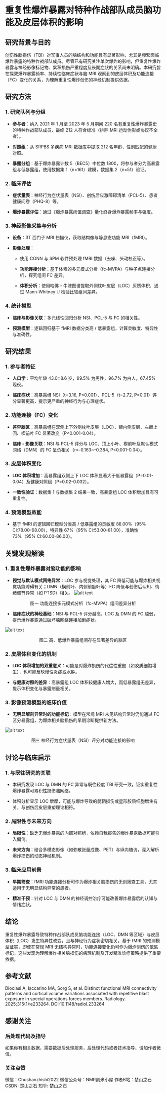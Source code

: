 # 重复性爆炸暴露对特种作战部队成员脑功能及皮层体积的影响


## **研究背景与目的**

创伤性脑损伤（TBI）对军事人员的脑结构和功能具有显著影响，尤其是频繁面临爆炸暴露的特种作战部队成员。尽管已有研究关注单次爆炸的影响，但重复性爆炸暴露与神经影像标记物、累积损伤严重程度及长期症状的关系尚未明确。本研究旨在探究爆炸暴露频率、持续性临床症状与脑 MRI 观察到的皮层体积及功能连接（FC）变化的关系，为理解重复性爆炸创伤的神经机制提供依据。


## **研究方法**

### **1. 研究队列与分组**



*   **参与者**：纳入 2021 年 1 月至 2023 年 5 月期间 220 名有重复性爆炸暴露史的特种作战部队成员，最终 212 人符合标准（排除 MRI 运动伪影或协议不全者）。


*   **对照组**：从 SRPBS 多疾病 MRI 数据库中提取 212 名年龄、性别匹配的健康对照。


*   **暴露分组**：基于爆炸暴露计数 5（BEC5）中位数 1800，将参与者分为高暴露组与低暴露组，使用数据集 1（n=161）建模，数据集 2（n=51）验证。


### **2. 临床评估**



*   **症状量表**：神经行为症状量表（NSI）、创伤后应激障碍清单（PCL-5）、患者健康问卷（PHQ-8）等。


*   **爆炸暴露评估**：通过《爆炸暴露阈值调查》量化终身爆炸暴露频率与强度。


### **3. 神经影像采集与分析**



*   **设备**：3T 西门子 MRI 扫描仪，获取结构像与静息态功能 MRI（fMRI）。


*   **影像处理**：



    *   使用 CONN 与 SPM 软件预处理 fMRI 数据（去噪、头动校正等）。


    *   **功能连接分析**：基于体素的多元模式分析（fc-MVPA）与种子点连接分析，探究组间 FC 差异。


    *   **体积分析**：使用哈佛 - 牛津图谱提取外侧枕叶皮层（LOC）灰质体积，通过 Mann-Whitney U 检验比较组间差异。


### **4. 统计模型**



*   **临床与影像关联**：多元线性回归分析 NSI、PCL-5 与 FC 的相关性。


*   **预测模型**：逻辑回归基于 fMRI 数据分类高 / 低暴露组，计算灵敏度、特异性与准确性。


## **研究结果**

### **1. 参与者特征**



*   **人口学**：平均年龄 43.0±8.6 岁，99.5% 为男性，96.7% 为白人，67.45% 现役。


*   **临床症状**：高暴露组 NSI（t=3.16, P<0.001）、PCL-5（t=2.72, P=0.01）评分显著更高，提示更严重的神经行为与心理症状。


### **2. 功能连接（FC）变化**



*   **差异脑区**：高暴露组在双侧上下外侧枕叶皮层（LOC）、额内侧皮层、左额上回、楔前叶 FC 显著改变（P<0.001-0.04）。


*   **临床 - 影像关联**：NSI 与 PCL-5 评分与 LOC、顶上小叶、楔前叶及默认模式网络（DMN）的 FC 呈负相关（r=-0.163\~-0.384, P<0.001-0.04）。


### **3. 皮层体积变化**



*   **LOC 体积增加**：高暴露组双侧上下 LOC 体积显著大于低暴露组（P=0.01-0.04）及健康对照组（P=0.02-0.032）。


*   **一致性验证**：数据集 1 与数据集 2 结果一致，高暴露组 LOC 体积增加具有可重复性。


### **4. 预测模型效能**



*   基于 fMRI 的逻辑回归模型分类高 / 低暴露组的灵敏度 88.00%（95% CI:78.00-98.00），特异性 67%（95% CI:53.00-81.00），准确性 73%（95% CI:60.00-86.00）。


## **关键发现解读**

### **1. 重复性爆炸暴露对脑功能的影响**



*   **视觉与默认模式网络异常**：LOC 参与视觉处理，其 FC 降低可能与爆炸相关视觉功能障碍有关；DMN（楔前叶、内侧前额叶等）FC 降低与创伤后认知、情绪调节异常（如 PTSD）相关。
![alt text](image.png)
<!-- <center> -->
<div style="text-align:center;">
图一 功能连接多元模式分析（fc-MVPA）组间差异分析
</div>


*   **临床症状的神经基础**：NSI 与 PCL-5 评分越高，LOC 及 DMN 的 FC 越弱，提示爆炸暴露通过破坏脑网络连接加剧症状。
  

![alt text](image-1.png)
<!-- <center> -->
<div style="text-align:center;">
图二 高、低爆炸暴露组间存在显著差异的脑区
</div>


### **2. 皮层体积变化的机制**



*   **LOC 体积增加的双重意义**：可能是对爆炸损伤的代偿性重塑（如胶质细胞增生），也可能反映慢性炎症或水肿。


*   **与健康对照的差异**：高暴露组 LOC 体积较健康人增大，而低暴露组无差异，提示体积变化与暴露剂量相关。


### **3. 影像预测模型的临床价值**



*   **无明显解剖异常时的功能标记**：模型在常规 MRI 未见结构异常时仍能通过 FC 区分暴露组，为爆炸相关脑损伤的早期诊断提供新方法。

![alt text](image-2.png)
<!-- <center> -->
<div style="text-align:center;">
图三 神经行为症状量表（NSI）评分对功能连接的影响
</div>


## **讨论与临床启示**

### **1. 与既往研究的关联**



*   本研究发现 LOC 与 DMN 的 FC 异常与既往轻度 TBI 研究一致，证实重复性爆炸暴露可累积性损伤脑网络。


*   体积分析显示 LOC 增厚，可能与爆炸导致的髓鞘损伤或星形胶质细胞增生有关，与创伤后皮层重塑理论相符。


### **2. 局限性与未来方向**



*   **局限性**：缺乏无爆炸暴露的内部对照组，依赖自我报告的爆炸暴露数据可能引入偏倚。


*   **未来方向**：结合多模态影像（如弥散张量成像、PET）与纵向随访，深入解析爆炸损伤的动态神经机制。


### **3. 临床应用前景**



*   **早期筛查**：fMRI 功能连接分析可作为爆炸相关脑损伤的无创筛查工具，尤其适用于无明显结构异常的患者。


*   **精准干预**：针对 LOC 与 DMN 的神经调控治疗可能改善爆炸暴露后的认知与情绪症状。


## **结论**

重复性爆炸暴露导致特种作战部队成员脑功能连接（LOC、DMN 等区域）与皮层体积（LOC）发生特异性改变，且与神经行为症状密切相关。基于 fMRI 的预测模型证实，即使在常规 MRI 无结构异常时，功能连接变化仍可作为爆炸创伤的敏感标记。这些发现为理解爆炸相关脑损伤的病理机制及开发精准诊疗策略提供了重要依据。


## **参考文献**

Diociasi A, Iaccarino MA, Sorg S, et al. Distinct functional MRI connectivity patterns and cortical volume variations associated with repetitive blast exposure in special operations forces members. Radiology. 2025;315(1):e233264. DOI:10.1148/radiol.233264


## 感谢关注


### 后处理代码及指导

如果你有相关数据，需要数据后处理服务，后处理代码或者技术指导，请加作者微信。


### 关注点赞

微信：Chushanzhishi2022
微信公众号：NMR凯米小屋
作者B站：楚山之石
CSDN: 楚山之石
知乎: 楚山之石